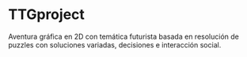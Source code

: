 # TTGproject
Aventura gráfica en 2D con temática futurista basada en resolución de puzzles con soluciones variadas, decisiones e interacción social.